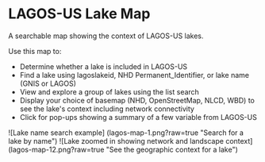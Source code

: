 # LAGOS-US Lake Map
A searchable map showing the context of LAGOS-US lakes.

Use this map to:
* Determine whether a lake is included in LAGOS-US
* Find a lake using lagoslakeid, NHD Permanent_Identifier, or lake name (GNIS or LAGOS)
* View and explore a group of lakes using the list search
* Display your choice of basemap (NHD, OpenStreetMap, NLCD, WBD) to see the lake's context including network connectivity
* Click for pop-ups showing a summary of a few variable from LAGOS-US

![Lake name search example] (lagos-map-1.png?raw=true "Search for a lake by name")
![Lake zoomed in showing network and landscape context] (lagos-map-12.png?raw=true "See the geographic context for a lake")
